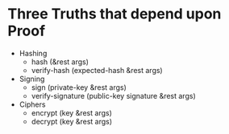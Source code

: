 # Three Truths that depend upon Proof


* Hashing
  * hash (&rest args)
  * verify-hash (expected-hash &rest args)
* Signing
  * sign (private-key &rest args)
  * verify-signature (public-key signature &rest args)
* Ciphers
  * encrypt (key &rest args)
  * decrypt (key &rest args)
